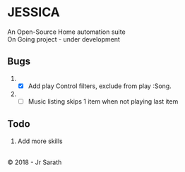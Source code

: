 # JESSICA
An Open-Source Home automation suite <br />
On Going project - under development

## Bugs
1. - [x] Add play Control filters, exclude from play :Song.
2. - [ ] Music listing skips 1 item when not playing last item

## Todo
1. Add more skills

<br>
&copy; 2018 - Jr Sarath
